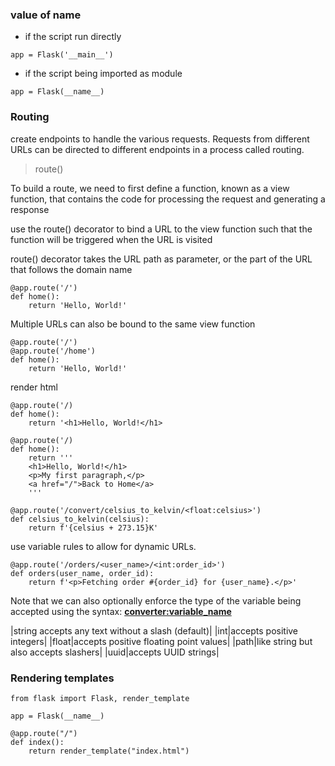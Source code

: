 
### value of __name__

* if the script run directly
```
app = Flask('__main__')
```

* if the script being imported as module
```
app = Flask(__name__)
```

### Routing
create endpoints to handle the various requests. Requests from different URLs can be directed to different endpoints in a process called routing.

> route()

To build a route, we need to first define a function, known as a view function, that contains the code for processing the request and generating a response

use the route() decorator to bind a URL to the view function such that the function will be triggered when the URL is visited

route() decorator takes the URL path as parameter, or the part of the URL that follows the domain name

```
@app.route('/')
def home():
    return 'Hello, World!'
```

Multiple URLs can also be bound to the same view function

```
@app.route('/')
@app.route('/home')
def home():
    return 'Hello, World!'
```

render html

```
@app.route('/)
def home():
    return '<h1>Hello, World!</h1>
```
```
@app.route('/)
def home():
    return '''
    <h1>Hello, World!</h1>
    <p>My first paragraph,</p>
    <a href="/">Back to Home</a>
    '''
```
```
@app.route('/convert/celsius_to_kelvin/<float:celsius>')
def celsius_to_kelvin(celsius):
    return f'{celsius + 273.15}K'
```

use variable rules to allow for dynamic URLs.

```
@app.route('/orders/<user_name>/<int:order_id>')
def orders(user_name, order_id):
    return f'<p>Fetching order #{order_id} for {user_name}.</p>'
```

Note that we can also optionally enforce the type of the variable being accepted using the syntax: **<converter:variable_name>**

|string accepts any text without a slash (default)|
|int|accepts positive integers|
|float|accepts positive floating point values|
|path|like string but also accepts slashers|
|uuid|accepts UUID strings|

### Rendering templates

```
from flask import Flask, render_template

app = Flask(__name__)

@app.route("/")
def index():
    return render_template("index.html")
```